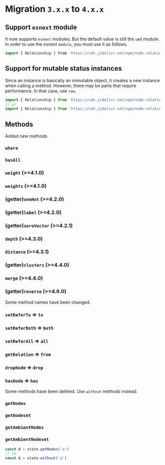 # Migration `3.x.x` to `4.x.x`

## Support `esnext` module

It now supports `esnext` modules. But the default value is still the `umd` module. In order to use the esnext `module`, you must use it as follows.

```javascript
import { Relationship } from 'https://cdn.jsdelivr.net/npm/node-relation@latest/dist/esm/index.min.js'
```

## Support for mutable status instances

Since an instance is basically an immutable object, it creates a new instance when calling a method. However, there may be parts that require performance. In that case, use `raw`.

```javascript
import { Relationship } from 'https://cdn.jsdelivr.net/npm/node-relation@latest/dist/esm/raw/index.min.js'
// or
import { Relationship } from 'https://cdn.jsdelivr.net/npm/node-relation@latest/dist/umd/raw/index.min.js'
```

## Methods

Added new methods.

### `where`

### `hasAll`

### `weight` (>=4.1.0)

### `weights` (>=4.1.0)

### (getter)`oneHot` (>=4.2.0)

### (getter)`label` (>=4.2.0)

### (getter)`zeroVector` (>=4.2.1)

### `depth` (>=4.3.0)

### `distance` (>=4.3.1)

### (getter)`clusters` (>=4.4.0)

### `merge` (>=4.4.0)

### (getter)`reverse` (>=4.6.0)

Some method names have been changed.

### `setReferTo` => `to`

### `setReferBoth` => `both`

### `setReferAll` => `all`

### `getRelation` => `from`

### `dropNode` => `drop`

### `hasNode` => `has`

Some methods have been deleted. Use `without` methods instead.

### `getNodes`

### `getNodeset`

### `getAmbientNodes`

### `getAmbientNodeset`

```javascript
const A = state.getNodes('a')
// to
const A = state.without('a')
```
